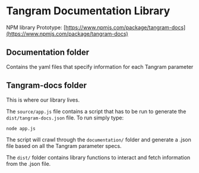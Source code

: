 # Tangram Documentation Library

NPM library Prototype: [https://www.npmjs.com/package/tangram-docs](https://www.npmjs.com/package/tangram-docs)

## Documentation folder

Contains the yaml files that specify information for each Tangram parameter

## Tangram-docs folder

This is where our library lives.

The `source/app.js` file contains a script that has to be run to generate the `dist/tangram-docs.json` file. To run simply type:

`node app.js`

The script will crawl through the `documentation/` folder and generate a .json file based on all the Tangram parameter specs.

The `dist/` folder contains library functions to interact and fetch information from the .json file. 

